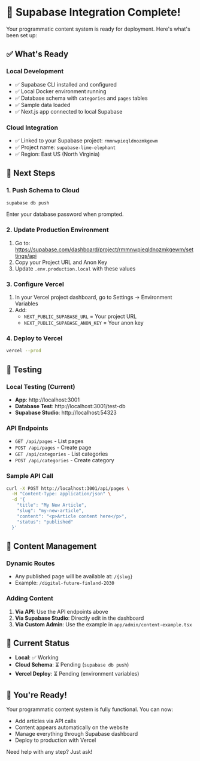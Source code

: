 # 🚀 Supabase Integration Complete!

Your programmatic content system is ready for deployment. Here's what's been set up:

## ✅ What's Ready

### Local Development
- ✅ Supabase CLI installed and configured
- ✅ Local Docker environment running
- ✅ Database schema with `categories` and `pages` tables
- ✅ Sample data loaded
- ✅ Next.js app connected to local Supabase

### Cloud Integration
- ✅ Linked to your Supabase project: `rmmnwpieqldnozmkgewm`
- ✅ Project name: `supabase-lime-elephant`
- ✅ Region: East US (North Virginia)

## 🎯 Next Steps

### 1. Push Schema to Cloud
```bash
supabase db push
```
Enter your database password when prompted.

### 2. Update Production Environment
1. Go to: https://supabase.com/dashboard/project/rmmnwpieqldnozmkgewm/settings/api
2. Copy your Project URL and Anon Key
3. Update `.env.production.local` with these values

### 3. Configure Vercel
1. In your Vercel project dashboard, go to Settings → Environment Variables
2. Add:
   - `NEXT_PUBLIC_SUPABASE_URL` = Your project URL
   - `NEXT_PUBLIC_SUPABASE_ANON_KEY` = Your anon key

### 4. Deploy to Vercel
```bash
vercel --prod
```

## 🧪 Testing

### Local Testing (Current)
- **App**: http://localhost:3001
- **Database Test**: http://localhost:3001/test-db
- **Supabase Studio**: http://localhost:54323

### API Endpoints
- `GET /api/pages` - List pages
- `POST /api/pages` - Create page
- `GET /api/categories` - List categories
- `POST /api/categories` - Create category

### Sample API Call
```bash
curl -X POST http://localhost:3001/api/pages \
  -H "Content-Type: application/json" \
  -d '{
    "title": "My New Article",
    "slug": "my-new-article",
    "content": "<p>Article content here</p>",
    "status": "published"
  }'
```

## 📝 Content Management

### Dynamic Routes
- Any published page will be available at: `/{slug}`
- Example: `/digital-future-finland-2030`

### Adding Content
1. **Via API**: Use the API endpoints above
2. **Via Supabase Studio**: Directly edit in the dashboard
3. **Via Custom Admin**: Use the example in `app/admin/content-example.tsx`

## 🔧 Current Status

- **Local**: ✅ Working
- **Cloud Schema**: ⏳ Pending (`supabase db push`)
- **Vercel Deploy**: ⏳ Pending (environment variables)

## 🎉 You're Ready!

Your programmatic content system is fully functional. You can now:
- Add articles via API calls
- Content appears automatically on the website
- Manage everything through Supabase dashboard
- Deploy to production with Vercel

Need help with any step? Just ask!